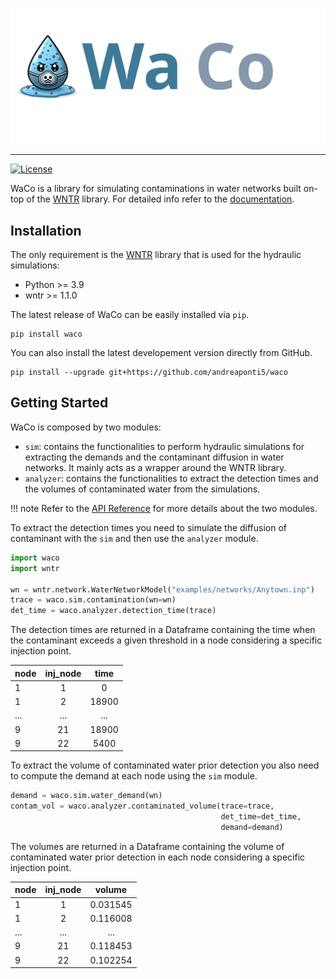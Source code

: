 #

<img width="550" src="https://raw.githubusercontent.com/andreaponti5/waco/1051a60fe33bb7cf123186b926f503dc50e0ca0d/docs/img/logo_title.svg" alt="WaCo Logo" title="WaCo">
<hr />

[![License](https://img.shields.io/badge/license-MIT-green.svg)](LICENSE)

WaCo is a library for simulating contaminations in water networks built on-top of the [WNTR](https://github.com/USEPA/WNTR) library.
For detailed info refer to the [documentation]().

## Installation
The only requirement is the [WNTR](https://github.com/USEPA/WNTR) library that is used for the hydraulic simulations:

* Python >= 3.9
* wntr >= 1.1.0

The latest release of WaCo can be easily installed via `pip`.

```shell
pip install waco
```

You can also install the latest developement version directly from GitHub.

```shell
pip install --upgrade git+https://github.com/andreaponti5/waco
```

## Getting Started
WaCo is composed by two modules:

* `sim`: contains the functionalities to perform hydraulic simulations for extracting the demands and the contaminant diffusion in water networks. It mainly acts as a wrapper around the WNTR library.
* `analyzer`: contains the functionalities to extract the detection times and the volumes of contaminated water from the simulations.

!!! note
    Refer to the [API Reference](https://andreaponti5.github.io/waco/api_reference/sim/) for more details about the two modules.

To extract the detection times you need to simulate the diffusion of contaminant with the `sim` and then use the `analyzer` module.

```python
import waco
import wntr

wn = wntr.network.WaterNetworkModel("examples/networks/Anytown.inp")
trace = waco.sim.contamination(wn=wn)
det_time = waco.analyzer.detection_time(trace)
```

The detection times are returned in a Dataframe containing the time when the contaminant exceeds a given threshold in a node considering a specific injection point.

| **node** | **inj_node** | **time** |
|----------|:------------:|:--------:|
| 1        |      1       |    0     |
| 1        |      2       |  18900   |
| ...      |     ...      |   ...    |
| 9        |      21      |  18900   |
| 9        |      22      |   5400   |

To extract the volume of contaminated water prior detection you also need to compute the demand at each node using the `sim` module.

```python
demand = waco.sim.water_demand(wn)
contam_vol = waco.analyzer.contaminated_volume(trace=trace,
                                               det_time=det_time,
                                               demand=demand)
```

The volumes are returned in a Dataframe containing the volume of contaminated water prior detection in each node considering a specific injection point.

| **node** | **inj_node** | **volume** |
|----------|:------------:|:----------:|
| 1        |      1       |  0.031545  |
| 1        |      2       |  0.116008  |
| ...      |     ...      |    ...     |
| 9        |      21      |  0.118453  |
| 9        |      22      |  0.102254  |
